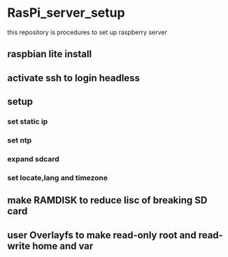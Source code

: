 # RasPi_server_setup
this repository is procedures to set up raspberry server 

## raspbian lite install

## activate ssh to login headless

## setup
### set static ip

### set ntp

### expand sdcard

### set locate,lang and timezone

## make RAMDISK to reduce lisc of breaking SD card

## user Overlayfs to make read-only root and read-write home and var   
